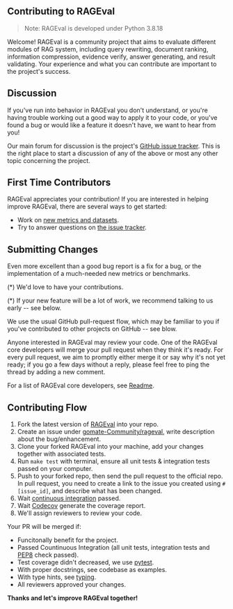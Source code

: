 Contributing to RAGEval
----------

> Note: RAGEval is developed under Python 3.8.18

Welcome! RAGEval is a community project that aims to evaluate different modules of RAG system, including query rewriting, document ranking, information compression, evidence verify, answer generating, and result validating. Your experience and what you can contribute are important to the project's success.

Discussion
----------

If you've run into behavior in RAGEval you don't understand, or you're having trouble working out a good way to apply it to your code, or you've found a bug or would like a feature it doesn't have, we want to hear from you!

Our main forum for discussion is the project's [GitHub issue tracker](https://github.com/gomate-community/rageval/issues).  This is the right place to start a discussion of any of the above or most any other topic concerning the project.

First Time Contributors
-----------------------

RAGEval appreciates your contribution! If you are interested in helping improve RAGEval, there are several ways to get started:

* Work on [new metrics and datasets](https://github.com/gomate-community/rageval/tree/main/rageval).
* Try to answer questions on [the issue tracker](https://github.com/gomate-community/rageval/issues).

Submitting Changes
------------------

Even more excellent than a good bug report is a fix for a bug, or the implementation of a much-needed new metrics or benchmarks. 

(*)  We'd love to have your contributions.

(*) If your new feature will be a lot of work, we recommend talking to us early -- see below.

We use the usual GitHub pull-request flow, which may be familiar to you if you've contributed to other projects on GitHub -- see blow. 

Anyone interested in RAGEval may review your code.  One of the RAGEval core developers will merge your pull request when they think it's ready.
For every pull request, we aim to promptly either merge it or say why it's not yet ready; if you go a few days without a reply, please feel
free to ping the thread by adding a new comment.

For a list of RAGEval core developers, see [Readme](https://github.com/gomate-community/rageval/blob/main/README.md).

Contributing Flow
------------------

1. Fork the latest version of [RAGEval](https://github.com/gomate-community/rageval) into your repo.
2. Create an issue under [gomate-Community/rageval](https://github.com/gomate-community/rageval/issues), write description about the bug/enhancement.
3. Clone your forked RAGEval into your machine, add your changes together with associated tests.
4. Run `make test` with terminal, ensure all unit tests & integration tests passed on your computer.
5. Push to your forked repo, then send the pull request to the official repo. In pull request, you need to create a link to the issue you created using `#[issue_id]`, and describe what has been changed.
6. Wait [continuous integration](https://github.com/gomate-community/rageval/blob/main/.github/workflows/makefile.yml) passed.
7. Wait [Codecov](https://app.codecov.io/gh/gomate-community/rageval) generate the coverage report.
8. We'll assign reviewers to review your code.


Your PR will be merged if:
- Funcitonally benefit for the project.
- Passed Countinuous Integration (all unit tests, integration tests and [PEP8](https://www.python.org/dev/peps/pep-0008/) check passed).
- Test coverage didn't decreased, we use [pytest](https://docs.pytest.org/en/latest/).
- With proper docstrings, see codebase as examples.
- With type hints, see [typing](https://docs.python.org/3/library/typing.html). 
- All reviewers approved your changes.


**Thanks and let's improve RAGEval together!**
